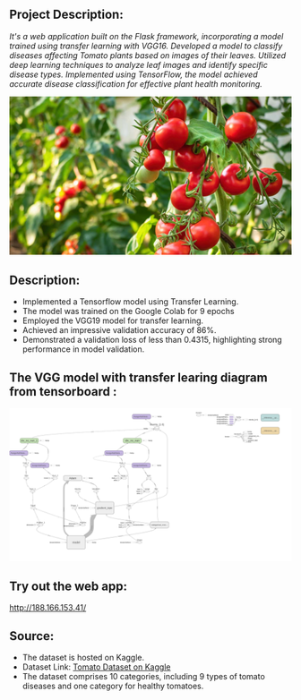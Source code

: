 ## Project Description:
*It's a web application built on the Flask framework, incorporating a model trained using transfer learning with VGG16.*
*Developed a model to classify diseases affecting Tomato plants based on images of their leaves.*
*Utilized deep learning techniques to analyze leaf images and identify specific disease types.*
*Implemented using TensorFlow, the model achieved accurate disease classification for effective plant health monitoring.* 

<img src="./static/images/img2.jpg">


## Description:
* Implemented a Tensorflow model using Transfer Learning.
* The model was trained on the Google Colab for 9 epochs
* Employed the VGG19 model for transfer learning.
* Achieved an impressive validation accuracy of 86%.
* Demonstrated a validation loss of less than 0.4315, highlighting strong performance in model validation.

## The VGG model with transfer learing diagram from tensorboard :

<img src="./static/images/train.png">

## Try out the web app: 
  http://188.166.153.41/

## Source:
* The dataset is hosted on Kaggle.
* Dataset Link: [Tomato Dataset on Kaggle](https://www.kaggle.com/noulam/tomato)
* The dataset comprises 10 categories, including 9 types of tomato diseases and one category for healthy tomatoes.


